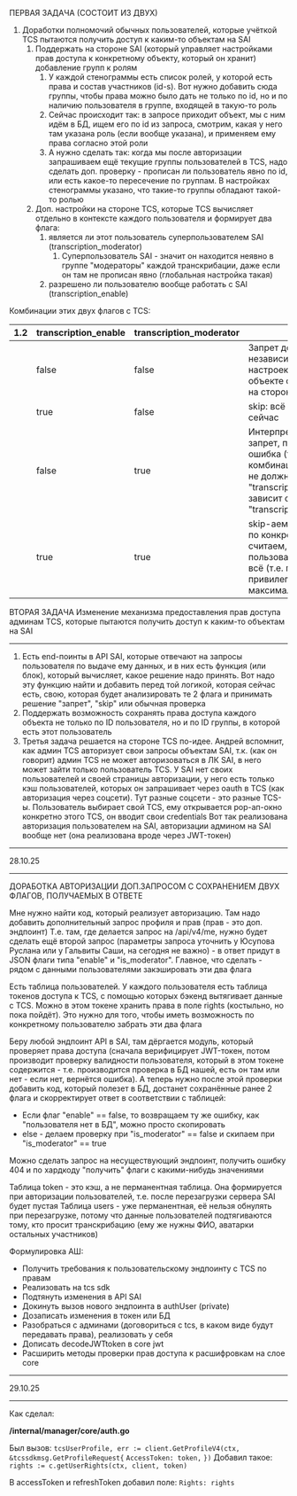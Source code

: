 ПЕРВАЯ ЗАДАЧА (СОСТОИТ ИЗ ДВУХ)
1. Доработки полномочий обычных пользователей, которые учёткой TCS пытаются получить доступ к каким-то объектам на SAI
	1. Поддержать на стороне SAI (который управляет настройками прав доступа к конкретному объекту, который он хранит) добавление групп к ролям
		1. У каждой стенограммы есть список ролей, у которой есть права и состав участников (id-s). Вот нужно добавить сюда группы, чтобы права можно было дать не только по id, но и по наличию пользователя в группе, входящей в такую-то роль
		2. Сейчас происходит так: в запросе приходит объект, мы с ним идём в БД, ищем его по id из запроса, смотрим, какая у него там указана роль (если вообще указана), и применяем ему права согласно этой роли
		3. А нужно сделать так: когда мы после авторизации запрашиваем ещё текущие группы пользователей в TCS, надо сделать доп. проверку - прописан ли пользователь явно по id, или есть какое-то пересечение по группам. В настройках стенограммы указано, что такие-то группы обладают такой-то ролью
	2. Доп. настройки на стороне TCS, которые TCS вычисляет отдельно в контексте каждого пользователя и формирует два флага:
		1. является ли этот пользователь суперпользователем SAI (transcription_moderator)
			1. Суперпользователь SAI - значит он находится неявно в группе "модераторы" каждой транскрибации, даже если он там не прописан явно (глобальная настройка такая)
		2. разрешено ли пользователю вообще работать с SAI (transcription_enable)
		

Комбинации этих двух флагов с TCS:

| 1.2 | transcription_enable | transcription_moderator | Права                                                                                                                                                |
| --- | -------------------- | ----------------------- | ---------------------------------------------------------------------------------------------------------------------------------------------------- |
|     | false                | false                   | Запрет доступа независимо от текущих настроек прав в самом объекте стенограммы на стороне SAI                                                        |
|     | true                 | false                   | skip: всё как есть сейчас                                                                                                                            |
|     | false                | true                    | Интерпретируем как запрет, потому что это ошибка (такой комбинации приходить не должно, "transcription_moderator" зависит от "transcription_enable") |
|     | true                 | true                    | skip-аем проверку прав по конкретному ID и считаем, что этому пользователю можно всё (т.е. повышаем привилегии до максимального)                     |

ВТОРАЯ ЗАДАЧА
Изменение механизма предоставления прав доступа админам TCS, которые пытаются получить доступ к каким-то объектам на SAI


-----------------------------------------------------------------------------
1. Есть end-поинты в API SAI, которые отвечают на запросы пользователя по выдаче ему данных, и в них есть функция (или блок), который вычисляет, какое решение надо принять. Вот надо эту функцию найти и добавить перед той логикой, которая сейчас есть, свою, которая будет анализировать те 2 флага и принимать решение "запрет", "skip" или обычная проверка
2. Поддержать возможность сохранять права доступа каждого объекта не только по ID пользователя, но и по ID группы, в которой есть этот пользователь
3. Третья задача решается на стороне TCS по-идее. Андрей вспомнит, как админ TCS авторизует свои запросы объектам SAI, т.к. (как он говорит) админ TCS не может авторизоваться в ЛК SAI, в него может зайти только пользователь TCS. У SAI нет своих пользователей и своей страницы авторизации, у него есть только кэш пользователей, которых он запрашивает через oauth в TCS (как авторизация через соцсети). Тут разные соцсети - это разные TCS-ы. Пользователь выбирает свой TCS, ему открывается pop-ап-окно конкретно этого TCS, он вводит свои credentials
   Вот так реализована авторизация пользователем на SAI, авторизации админом на SAI вообще нет (она реализована вроде через JWT-токен)

_____________________________________________________________________
28.10.25
_____________________________________________________________________
ДОРАБОТКА АВТОРИЗАЦИИ ДОП.ЗАПРОСОМ С СОХРАНЕНИЕМ ДВУХ ФЛАГОВ, ПОЛУЧАЕМЫХ В ОТВЕТЕ

Мне нужно найти код, который реализует авторизацию. Там надо добавить дополнительный запрос профиля и прав (прав - это доп. эндпоинт)
Т.е. там, где делается запрос на /api/v4/me, нужно будет сделать ещё второй запрос (параметры запроса уточнить у Юсупова Руслана или у Гальвиты Саши, на сегодня не важно) - в ответ придут в JSON флаги типа "enable" и "is_moderator". Главное, что сделать - рядом с данными пользователями закэшировать эти два флага

Есть таблица пользователей. У каждого пользователя есть таблица токенов доступа к TCS, с помощью которых бэкенд вытягивает данные с TCS. Можно в этом токене хранить права в поле rights (костыльно, но пока пойдёт). Это нужно для того, чтобы иметь возможность по конкретному пользователю забрать эти два флага

Беру любой эндпоинт API в SAI, там дёргается модуль, который проверяет права доступа (сначала верифицирует JWT-токен, потом производит проверку валидности пользователя, который в этом токене содержится - т.е. производится проверка в БД нашей, есть он там или нет - если нет, вернётся ошибка). А теперь нужно после этой проверки добавить код, который полезет в БД, достанет сохранённые ранее 2 флага и скорректирует ответ в соответствии с таблицей:
* Если флаг "enable" == false, то возвращаем ту же ошибку, как "пользователя нет в БД", можно просто скопировать
* else - делаем проверку при "is_moderator" == false и скипаем при "is_moderator" == true

Можно сделать запрос на несуществующий эндпоинт, получить ошибку 404 и по хардкоду "получить" флаги с какими-нибудь значениями


Таблица token - это кэш, а не перманентная таблица. Она формируется при авторизации пользователей, т.е. после перезагрузки сервера SAI будет пустая
Таблица users - уже перманентная, её нельзя обнулять при перезагрузке, потому что данные пользователей подтягиваются тому, кто просит транскрибацию (ему же нужны ФИО, аватарки остальных участников)

Формулировка АШ:
* Получить требования к пользовательскому эндпоинту с TCS по правам
* Реализовать на tcs sdk
* Подтянуть изменения в API SAI
* Докинуть вызов нового эндпоинта в authUser (private)
* Дозаписать изменения в токен или БД
* Разобраться с админами (договориться с tcs, в каком виде будут передавать права), реализовать у себя
* Дописать decodeJWTtoken в core jwt
* Расширить методы проверки прав доступа к расшифровкам на слое core

_____________________________________________________________________
29.10.25
_____________________________________________________________________
Как сделал:

**/internal/manager/core/auth.go**

Был вызов:
`tcsUserProfile, err := client.GetProfileV4(ctx, &tcssdkmsg.GetProfileRequest{`
	`AccessToken: token,`
`})`
Добавил такое:
`rights := c.getUserRights(ctx, client, token)`

В accessToken и refreshToken добавил поле:
	`Rights: rights`

